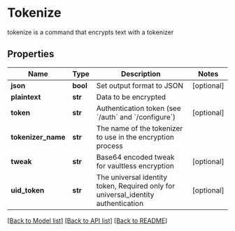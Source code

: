 # Tokenize

tokenize is a command that encrypts text with a tokenizer
## Properties
Name | Type | Description | Notes
------------ | ------------- | ------------- | -------------
**json** | **bool** | Set output format to JSON | [optional] 
**plaintext** | **str** | Data to be encrypted | 
**token** | **str** | Authentication token (see &#x60;/auth&#x60; and &#x60;/configure&#x60;) | [optional] 
**tokenizer_name** | **str** | The name of the tokenizer to use in the encryption process | 
**tweak** | **str** | Base64 encoded tweak for vaultless encryption | [optional] 
**uid_token** | **str** | The universal identity token, Required only for universal_identity authentication | [optional] 

[[Back to Model list]](../README.md#documentation-for-models) [[Back to API list]](../README.md#documentation-for-api-endpoints) [[Back to README]](../README.md)


